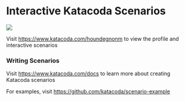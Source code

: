 # Interactive Katacoda Scenarios

[![](http://shields.katacoda.com/katacoda/houndegnonm/count.svg)](https://www.katacoda.com/houndegnonm "Get your profile on Katacoda.com")

Visit https://www.katacoda.com/houndegnonm to view the profile and interactive scenarios

### Writing Scenarios
Visit https://www.katacoda.com/docs to learn more about creating Katacoda scenarios

For examples, visit https://github.com/katacoda/scenario-example

